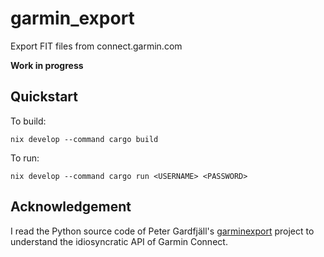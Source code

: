 # garmin_export
Export FIT files from connect.garmin.com

**Work in progress**

## Quickstart

To build:

```
nix develop --command cargo build
```

To run:

```
nix develop --command cargo run <USERNAME> <PASSWORD>
```

## Acknowledgement

I read the Python source code of Peter Gardfjäll's
[garminexport](https://github.com/petergardfjall/garminexport) project to
understand the idiosyncratic API of Garmin Connect.
